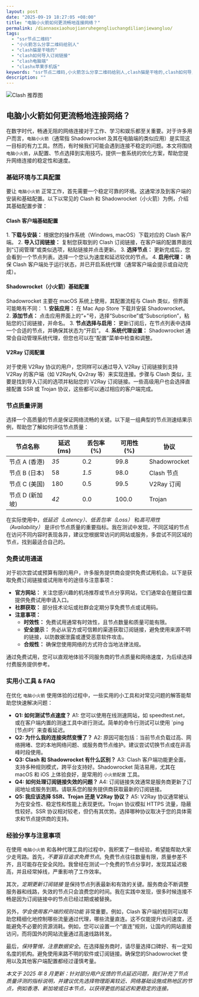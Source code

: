 ```yaml
---
layout: post
date: "2025-09-19 18:27:05 +08:00"
title: "电脑小火箭如何更流畅地连接网络？"
permalink: /diannaoxiaohuojianruhegengliuchangdilianjiewangluo/
tags:
  - "ssr节点二维码"
  - "小火箭怎么分享二维码给别人"
  - "clash猫是干啥的"
  - "clash如何导入订阅链接"
  - "clash电脑端"
  - "clashx苹果手机版"
keywords: "ssr节点二维码,小火箭怎么分享二维码给别人,clash猫是干啥的,clash如何导入订阅链接,clash电脑端,clashx苹果手机版"
description: ""
---
```


![Clash 推荐图](https://clashjd.github.io/assets/img/六月一个月的机场订阅.png)

## 电脑小火箭如何更流畅地连接网络？


<p>在数字时代，畅通无阻的网络连接对于工作、学习和娱乐都至关重要。对于许多用户而言，<code>电脑小火箭</code>（通常指 Shadowrocket 及其在电脑端的类似应用）是实现这一目标的有力工具。然而，有时候我们可能会遇到连接不稳定的问题。本文将围绕 <code>电脑小火箭</code>，从配置、节点选择到实用技巧，提供一套系统的优化方案，帮助您提升网络连接的稳定性和速度。</p>

<h3>基础环境与工具配置</h3>
<p>要让 <code>电脑小火箭</code> 正常工作，首先需要一个稳定可靠的环境。这通常涉及到客户端的安装和基础配置。以下以常见的 Clash 和 Shadowrocket（小火箭）为例，介绍其基础配置步骤：</p>

<h4>Clash 客户端基础配置</h4>
<p>1. <strong>下载与安装：</strong> 根据您的操作系统（Windows, macOS）下载对应的 Clash 客户端。
2. <strong>导入订阅链接：</strong> 复制您获取到的 Clash 订阅链接，在客户端的配置界面找到“订阅管理”或类似选项，粘贴链接并点击更新。
3. <strong>选择节点：</strong> 更新完成后，您会看到一个节点列表。选择一个您认为速度和延迟较优的节点。
4. <strong>启用代理：</strong> 确保 Clash 客户端处于运行状态，并已开启系统代理（通常客户端会提示或自动完成）。</p>

<h4>Shadowrocket（小火箭）基础配置</h4>
<p>Shadowrocket 主要在 macOS 系统上使用，其配置流程与 Clash 类似，但界面可能略有不同：
1. <strong>安装应用：</strong> 在 Mac App Store 下载并安装 Shadowrocket。
2. <strong>添加节点：</strong> 点击应用界面上的“+”号，选择“Subscribe”或“Subscription”，粘贴您的订阅链接，并命名。
3. <strong>节点选择与启用：</strong> 更新订阅后，在节点列表中选择一个合适的节点，并确保其状态为“开启”。
4. <strong>系统代理设置：</strong> Shadowrocket 通常会自动管理系统代理，但您也可以在“配置”菜单中检查和调整。</p>

<h4>V2Ray 订阅配置</h4>
<p>对于使用 V2Ray 协议的用户，您同样可以通过导入 V2Ray 订阅链接到支持 V2Ray 的客户端（如 V2RayN, Qv2ray 等）来实现连接。步骤与 Clash 类似，主要是找到导入订阅的选项并粘贴您的 V2Ray 订阅链接。一些高级用户也会选择直接配置 SSR 或 Trojan 协议，这些都可以通过相应的客户端完成。</p>

<h3>节点质量评测</h3>
<p>选择一个高质量的节点是保证网络流畅的关键。以下是一组典型的节点测速结果示例，帮助您了解如何评估节点质量：</p>

<table>
  <thead>
    <tr>
      <th>节点名称</th>
      <th>延迟 (ms)</th>
      <th>丢包率 (%)</th>
      <th>可用性 (%)</th>
      <th>协议</th>
    </tr>
  </thead>
  <tbody>
    <tr>
      <td>节点 A (香港)</td>
      <td><em>35</em></td>
      <td>0.2</td>
      <td>99.8</td>
      <td>Shadowrocket</td>
    </tr>
    <tr>
      <td>节点 B (日本)</td>
      <td>58</td>
      <td><em>1.5</em></td>
      <td>98.0</td>
      <td>Clash 节点</td>
    </tr>
    <tr>
      <td>节点 C (美国)</td>
      <td>180</td>
      <td>0.5</td>
      <td>99.5</td>
      <td>V2Ray 订阅</td>
    </tr>
     <tr>
      <td>节点 D (新加坡)</td>
      <td><em>42</em></td>
      <td>0.0</td>
      <td>100.0</td>
      <td>Trojan</td>
    </tr>
  </tbody>
</table>

<p>在实际使用中，<em>低延迟（Latency）</em>、<em>低丢包率（Loss）</em> 和<em>高可用性（Availability）</em> 是评价节点质量的重要指标。我在测试中发现，不同区域的节点在访问不同内容时表现各异，建议您根据常访问的网站或服务，多尝试不同区域的节点，找到最适合自己的。</p>

<h3>免费试用通道</h3>
<p>对于初次尝试或预算有限的用户，许多服务提供商会提供免费试用机会。以下是获取免费订阅链接或试用账号的途径与注意事项：</p>
<ul>
  <li><strong>官方网站：</strong> 关注您感兴趣的机场推荐或节点分享网站，它们通常会在醒目位置提供免费试用申请入口。</li>
  <li><strong>社群获取：</strong> 部分技术论坛或社群会定期分享免费节点或试用码。</li>
  <li><strong>注意事项：</strong>
    <ul>
      <li><strong>时效性：</strong> 免费试用通常有时效性，且节点数量和质量可能有限。</li>
      <li><strong>安全提示：</strong> 务必从官方或可信赖的渠道获取订阅链接，避免使用来源不明的链接，以防数据泄露或遭受恶意软件攻击。</li>
      <li><strong>合规性：</strong> 确保您使用网络的方式符合当地法律法规。</li>
    </ul>
  </li>
</ul>
<p>通过免费试用，您可以直观地体验不同服务商的节点质量和网络速度，为后续选择付费服务提供参考。</p>

<h3>实用小工具 & FAQ</h3>
<p>在优化 <code>电脑小火箭</code> 使用体验的过程中，一些实用的小工具和对常见问题的解答能帮助您快速解决问题：</p>
<ul>
  <li><strong>Q1: 如何测试节点速度？</strong>
    A1: 您可以使用在线测速网站，如 speedtest.net，或在客户端内置的测速工具中进行测试。简单的命令行测试可以使用 `ping [节点IP]` 来查看延迟。</li>
  <li><strong>Q2: 为什么我的连接突然变慢了？</strong>
    A2: 原因可能包括：当前节点负载过高、网络拥堵、您的本地网络问题、或服务商节点维护。建议尝试切换节点或在非高峰时段使用。</li>
  <li><strong>Q3: Clash 和 Shadowrocket 有什么区别？</strong>
    A3: Clash 客户端功能更全面，支持多种规则模式，跨平台支持好。Shadowrocket 简洁易用，尤其在 macOS 和 iOS 上体验良好，是常用的 <code>小火箭配置</code> 工具。</li>
  <li><strong>Q4: 如何处理订阅链接失效的问题？</strong>
    A4: 订阅链接失效通常是服务商更新了订阅地址或服务到期。请联系您的服务提供商获取最新的订阅链接。</li>
  <li><strong>Q5: 我应该选择 SSR、Trojan 还是 V2Ray 协议？</strong>
    A5: V2Ray 协议通常被认为在安全性、稳定性和性能上表现更优。Trojan 协议模拟 HTTPS 流量，隐蔽性较好。SSR 协议相对较老，但仍有其优势。选择哪种协议取决于您的具体需求和节点提供商的支持。</li>
</ul>

<h3>经验分享与注意事项</h3>
<p>在使用 <code>电脑小火箭</code> 和各种代理工具的过程中，我积累了一些经验，希望能帮助大家少走弯路。首先，<em>不要盲目追求免费节点</em>。免费节点往往数量有限，质量参差不齐，且可能存在安全风险。我曾经在测试一个免费的节点分享时，发现其延迟极高，并且经常掉线，严重影响了工作效率。

其次，<em>定期更新订阅链接</em> 是保持节点列表最新和有效的关键。服务商会不断调整服务器和线路，失效的节点只会浪费您的时间。我在实践中发现，很多时候连接不畅是因为订阅链接中的节点已经过期或被替换。

另外，<em>学会使用客户端的规则功能</em> 非常重要。例如，Clash 客户端的规则可以帮助您精细化地控制哪些流量通过代理，哪些流量直连。这不仅能提升访问速度，还能避免不必要的资源消耗。例如，您可以设置一个“直连”规则，让国内的网站直接访问，而将国外的网站流量通过高速线路转发。

最后，<em>保持警惕，注意数据安全</em>。在选择服务商时，请尽量选择口碑好、有一定知名度的机构。避免使用来路不明的软件或订阅链接。确保您的Shadowrocket 使用以及其他客户端配置都经过谨慎考量。</p>

<p><em>本文于 2025 年 8 月更新：针对部分用户反馈的节点延迟问题，我们补充了节点质量评测的指标说明，并建议优先选择物理距离较近、网络基础设施成熟地区的节点，例如香港、新加坡或日本节点，以获得更低的延迟和更稳定的连接。</em></p>